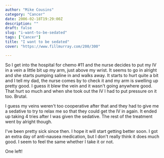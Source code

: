 ```yaml
---
author: "Mike Cousins"
category: "Cancer"
date: 2006-02-18T19:29:00Z
description: ""
draft: false
slug: "i-want-to-be-sedated"
tags: ["Cancer"]
title: "I want to be sedated"
cover: "https://www.fillmurray.com/200/300"

---
```


So I get into the hospital for chemo #11 and the nurse decides to put my IV in a
vein a little bit up my arm, just above my wrist. It seems to go in alright and
she starts pumping saline in and walks away. It starts to hurt quite a bit and I
tell my dad, the nurse comes by to check it and my arm is swelling up pretty
good. I guess it blew the vein and it wasn't going anywhere good. That hurt so
much and when she took out the IV I had to put pressure on it too. Brutal.

I guess my veins weren't too cooperative after that and they had to give me a
sedative to try to relax me so that they could get the IV in again. It ended up
taking 4 tries after I was given the sedative. The rest of the treatment went by
alright though.

I've been pretty sick since then. I hope it will start getting better soon. I
got an extra day of anti-nausea medication, but I don't really think it does
much good. I seem to feel the same whether I take it or not.

One left!